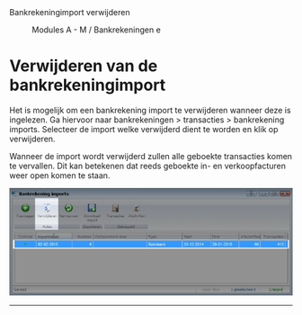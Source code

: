 <properties>
	<page>
		<title>Bankrekeningimport verwijderen</title>
		<description>Bankrekeningimport verwijderen</description>
	</page>
	<menu>
		<position>Modules A - M / Bankrekeningen </position> 
		<title>Bankrekeningimport verwijderen</title>
		<sort>e</sort>
	</menu>
</properties>

# Verwijderen van de bankrekeningimport #

Het is mogelijk om een bankrekening import te verwijderen wanneer deze is ingelezen. Ga hiervoor naar bankrekeningen > transacties > bankrekening imports. Selecteer de import welke verwijderd dient te worden en klik op verwijderen.

<div class="info">
Wanneer de import wordt verwijderd zullen alle geboekte transacties komen te vervallen. Dit kan betekenen dat reeds geboekte in- en verkoopfacturen weer open komen te staan.

</div>

![Bankrekeningimport verwijderen](images/import-verwijderen.jpg)

----------

